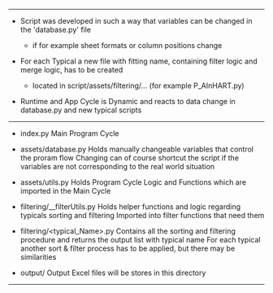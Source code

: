 ----------------------------------------------------------------------------------------------------------------

* Script was developed in such a way that variables can be changed in the 'database.py' file
  * if for example sheet formats or column positions change

* For each Typical a new file with fitting name, containing filter logic and merge logic, has to be created
  * located in script/assets/filtering/... (for example P_AInHART.py)

* Runtime and App Cycle is Dynamic and reacts to data change in database.py and new typical scripts

----------------------------------------------------------------------------------------------------------------

- index.py
  Main Program Cycle

- assets/database.py
  Holds manually changeable variables that control the proram flow
  Changing can of course shortcut the script if the variables are not corresponding to the real world situation

- assets/utils.py
  Holds Program Cycle Logic and Functions which are imported in the Main Cycle

- filtering/__filterUtils.py
  Holds helper functions and logic regarding typicals sorting and filtering
  Imported into filter functions that need them

- filtering/<typical_Name>.py
  Contains all the sorting and filtering procedure and returns the output list with typical name
  For each typical another sort & filter process has to be applied, but there may be similarities

- output/
  Output Excel files will be stores in this directory

----------------------------------------------------------------------------------------------------------------